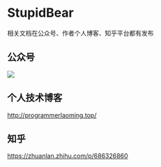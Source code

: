 # StupidBear

相关文档在公众号、作者个人博客、知乎平台都有发布
## 公众号
<img src="https://github.com/AelousDing/StupidBear\wxqrcode.jpg"/>

## 个人技术博客
http://programmerlaoming.top/

## 知乎
https://zhuanlan.zhihu.com/p/686326860

